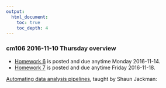 ```yaml
---
output:
  html_document:
    toc: true
    toc_depth: 4
---
```


### cm106 2016-11-10 Thursday overview

+ [Homework 6](hw06_data-wrangling-conclusion.html) is posted and due anytime Monday 2016-11-14.
+ [Homework 7](hw07_automation.html) is posted and due anytime Friday 2016-11-18.

[Automating data analysis pipelines](automation00_index.html), taught by Shaun Jackman:

